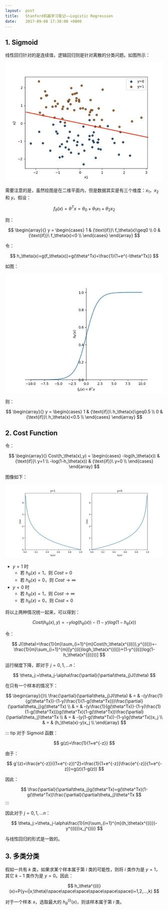 ```yaml
---
layout:  post
title:   Stanford机器学习笔记——Logistic Regression
date:    2017-09-08 17:30:00 +0800
---
```


## 1. Sigmoid

线性回归针对的是连续值，逻辑回归则是针对离散的分类问题。如图所示：

![](./img/2017/09/08/logistic-regression-1.png)

需要注意的是，虽然绘图是在二维平面内，但是数据其实是有三个维度：$x_1$，$x_2$ 和 $y$。假设：

$$ f_\theta(x)=\theta^Tx=\theta_0+\theta_1x_1+\theta_2x_2 $$

则：

$$
\begin{array}{}
y = \begin{cases}
1 & {\text{if}}\ f_\theta(x)\geq0 \\
0 & {\text{if}}\ f_\theta(x)<0 \\ 
\end{cases}
\end{array}
$$

令：

$$ h_\theta(x)=g(f_\theta(x))=g(\theta^Tx)=\frac{1}{1+e^{-\theta^Tx}} $$

如图：

![](./img/2017/09/08/logistic-regression-2.png)

则：

$$
\begin{array}{}
y = \begin{cases}
1 & {\text{if}}\ h_\theta(x)\geq0.5 \\
0 & {\text{if}}\ h_\theta(x)<0.5 \\ 
\end{cases}
\end{array}
$$

## 2. Cost Function

令：

$$
\begin{array}{}
Cost(h_\theta(x),y) = \begin{cases}
-log(h_\theta(x)) & {\text{if}}\ y=1 \\
-log(1-h_\theta(x)) & {\text{if}}\ y=0 \\ 
\end{cases}
\end{array}
$$

图像如下：

![](./img/2017/09/08/logistic-regression-3.png)

- $y=1$ 时
    + 若 $h_\theta(x)=1$，则 $Cost=0$
    + 若 $h_\theta(x)=0$，则 $Cost\rightarrow\infty$
- $y=0$ 时
    + 若 $h_\theta(x)=1$，则 $Cost\rightarrow\infty$
    + 若 $h_\theta(x)=0$，则 $Cost=0$

将以上两种情况统一起来，可以得到：

$$ Cost(h_\theta(x),y)=-ylog(h_\theta(x))-(1-y)log(1-h_\theta(x)) $$

令：

$$ J(\theta)=\frac{1}{m}\sum_{i=1}^{m}Cost(h_\theta(x^{(i)}),y^{(i)})=-\frac{1}{m}\sum_{i=1}^{m}[y^{(i)}logh_\theta(x^{(i)})+(1-y^{(i)})log(1-h_\theta(x^{(i)}))] $$

运行梯度下降，即对于 $j=0,1,...n$：

$$ \theta_j:=\theta_j-\alpha\frac{\partial}{\partial\theta_j}J(\theta) $$

在只有一个样本的情况下：

$$
\begin{array}{}\\
\frac{\partial}{\partial\theta_j}J(\theta) & = & -(y\frac{1}{g(\theta^Tx)}-(1-y)\frac{1}{1-g(\theta^Tx)})\frac{\partial}{\partial\theta_j}g(\theta^Tx) \\
& = & -(y\frac{1}{g(\theta^Tx)}-(1-y)\frac{1}{1-g(\theta^Tx)})g(\theta^Tx)(1-g(\theta^Tx))\frac{\partial}{\partial\theta_j}\theta^Tx \\
& = & -(y(1-g(\theta^Tx))-(1-y)g(\theta^Tx))x_j \\
& = & (h_\theta(x)-y)x_j \\
\end{array}
$$

::: tip
对于 Sigmoid 函数：

$$ g(z)=\frac{1}{1+e^{-z}} $$

由于：

$$ g'(z)=\frac{e^{-z}}{(1+e^{-z})^2}=\frac{1}{1+e^{-z}}\frac{e^{-z}}{1+e^{-z}}=g(z)(1-g(z)) $$

因此：

$$ \frac{\partial}{\partial\theta_j}g(\theta^Tx)=g(\theta^Tx)(1-g(\theta^Tx))\frac{\partial}{\partial\theta_j}\theta^Tx $$
:::

因此对于 $j=0,1,...n$：

$$ \theta_j:=\theta_j-\alpha\frac{1}{m}\sum_{i=1}^{m}(h_\theta(x^{(i)})-y^{(i)})x_j^{(i)} $$

与线性回归的形式是一致的。

## 3. 多类分类

假如一共有 $k$ 类，如果求某个样本属于第 $i$ 类的可能性，则将 $i$ 类作为是 $y=1$，其它 $k-1$ 类作为是 $y=0$。因此：

$$ h_\theta^{(i)}(x)=P(y=i|x;\theta)\space\space\space\space\space\space(i=1,2,...,k) $$

对于一个样本 $x$，选取最大的 $h_\theta^{(i)}(x)$，则该样本属于第 $i$ 类。


